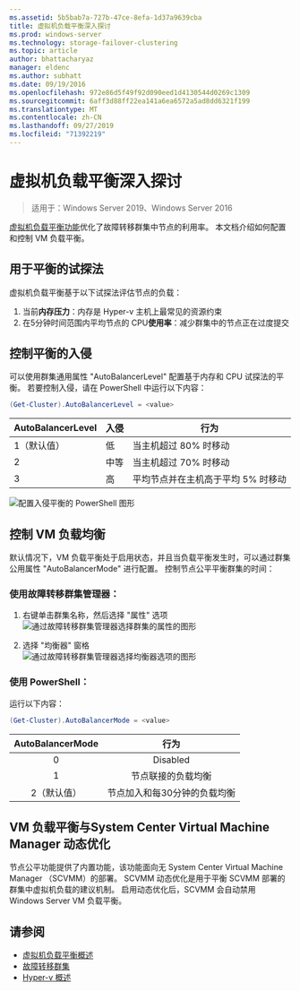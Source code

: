 ```yaml
---
ms.assetid: 5b5bab7a-727b-47ce-8efa-1d37a9639cba
title: 虚拟机负载平衡深入探讨
ms.prod: windows-server
ms.technology: storage-failover-clustering
ms.topic: article
author: bhattacharyaz
manager: eldenc
ms.author: subhatt
ms.date: 09/19/2016
ms.openlocfilehash: 972e86d5f49f92d090eed1d4130544d0269c1309
ms.sourcegitcommit: 6aff3d88ff22ea141a6ea6572a5ad8dd6321f199
ms.translationtype: MT
ms.contentlocale: zh-CN
ms.lasthandoff: 09/27/2019
ms.locfileid: "71392219"
---
```

# <a name="virtual-machine-load-balancing-deep-dive"></a>虚拟机负载平衡深入探讨

> 适用于：Windows Server 2019、Windows Server 2016

[虚拟机负载平衡功能](vm-load-balancing-overview.md)优化了故障转移群集中节点的利用率。 本文档介绍如何配置和控制 VM 负载平衡。 

## <a id="heuristics-for-balancing"></a>用于平衡的试探法
虚拟机负载平衡基于以下试探法评估节点的负载：
1. 当前**内存压力**：内存是 Hyper-v 主机上最常见的资源约束
2. 在5分钟时间范围内平均节点的 CPU**使用率**：减少群集中的节点正在过度提交

## <a id="controlling-aggressiveness-of-balancing"></a>控制平衡的入侵
可以使用群集通用属性 "AutoBalancerLevel" 配置基于内存和 CPU 试探法的平衡。 若要控制入侵，请在 PowerShell 中运行以下内容：

```PowerShell
(Get-Cluster).AutoBalancerLevel = <value>
```

| AutoBalancerLevel | 入侵 | 行为 |
|-------------------|----------------|----------|
| 1（默认值） | 低 | 当主机超过 80% 时移动 |
| 2 | 中等 | 当主机超过 70% 时移动 |
| 3 | 高 | 平均节点并在主机高于平均 5% 时移动 | 

![配置入侵平衡的 PowerShell 图形](media/vm-load-balancing/detailed-VM-load-balancing-1.jpg)

## <a name="controlling-vm-load-balancing"></a>控制 VM 负载均衡
默认情况下，VM 负载平衡处于启用状态，并且当负载平衡发生时，可以通过群集公用属性 "AutoBalancerMode" 进行配置。 控制节点公平平衡群集的时间：

### <a name="using-failover-cluster-manager"></a>使用故障转移群集管理器：
1. 右键单击群集名称，然后选择 "属性" 选项  
    ![通过故障转移群集管理器选择群集的属性的图形](media/vm-load-balancing/detailed-VM-load-balancing-2.jpg)

2.  选择 "均衡器" 窗格  
    ![通过故障转移群集管理器选择均衡器选项的图形](media/vm-load-balancing/detailed-VM-load-balancing-3.jpg)

### <a name="using-powershell"></a>使用 PowerShell：
运行以下内容：
```powershell
(Get-Cluster).AutoBalancerMode = <value>
```

|AutoBalancerMode |行为| 
|:----------------:|:----------:|
|0| Disabled| 
|1| 节点联接的负载均衡| 
|2（默认值）| 节点加入和每30分钟的负载均衡 |

## <a name="vm-load-balancing-vs-system-center-virtual-machine-manager-dynamic-optimization"></a>VM 负载平衡与System Center Virtual Machine Manager 动态优化
节点公平功能提供了内置功能，该功能面向无 System Center Virtual Machine Manager （SCVMM）的部署。 SCVMM 动态优化是用于平衡 SCVMM 部署的群集中虚拟机负载的建议机制。 启用动态优化后，SCVMM 会自动禁用 Windows Server VM 负载平衡。

## <a name="see-also"></a>请参阅
* [虚拟机负载平衡概述](vm-load-balancing-overview.md)
* [故障转移群集](failover-clustering-overview.md)
* [Hyper-v 概述](../virtualization/hyper-v/Hyper-V-on-Windows-Server.md)
